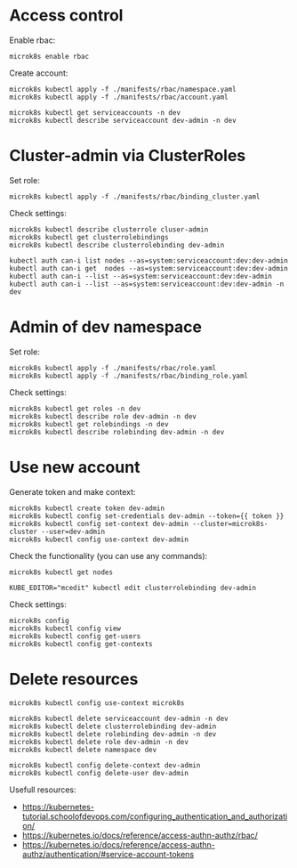 Access control
==============

Enable rbac:

    microk8s enable rbac

Create account:

    microk8s kubectl apply -f ./manifests/rbac/namespace.yaml
    microk8s kubectl apply -f ./manifests/rbac/account.yaml

    microk8s kubectl get serviceaccounts -n dev
    microk8s kubectl describe serviceaccount dev-admin -n dev

# Cluster-admin via ClusterRoles

Set role:

    microk8s kubectl apply -f ./manifests/rbac/binding_cluster.yaml

Check settings:

    microk8s kubectl describe clusterrole cluser-admin
    microk8s kubectl get clusterrolebindings
    microk8s kubectl describe clusterrolebinding dev-admin

    kubectl auth can-i list nodes --as=system:serviceaccount:dev:dev-admin
    kubectl auth can-i get  nodes --as=system:serviceaccount:dev:dev-admin
    kubectl auth can-i --list --as=system:serviceaccount:dev:dev-admin
    kubectl auth can-i --list --as=system:serviceaccount:dev:dev-admin -n dev

# Admin of dev namespace

Set role:

    microk8s kubectl apply -f ./manifests/rbac/role.yaml
    microk8s kubectl apply -f ./manifests/rbac/binding_role.yaml

Check settings:

    microk8s kubectl get roles -n dev
    microk8s kubectl describe role dev-admin -n dev
    microk8s kubectl get rolebindings -n dev
    microk8s kubectl describe rolebinding dev-admin -n dev

# Use new account

Generate token and make context:

    microk8s kubectl create token dev-admin
    microk8s kubectl config set-credentials dev-admin --token={{ token }}
    microk8s kubectl config set-context dev-admin --cluster=microk8s-cluster --user=dev-admin
    microk8s kubectl config use-context dev-admin

Check the functionality (you can use any commands):

    microk8s kubectl get nodes

    KUBE_EDITOR="mcedit" kubectl edit clusterrolebinding dev-admin

Check settings:

    microk8s config
    microk8s kubectl config view
    microk8s kubectl config get-users
    microk8s kubectl config get-contexts

# Delete resources

    microk8s kubectl config use-context microk8s

    microk8s kubectl delete serviceaccount dev-admin -n dev
    microk8s kubectl delete clusterrolebinding dev-admin
    microk8s kubectl delete rolebinding dev-admin -n dev
    microk8s kubectl delete role dev-admin -n dev
    microk8s kubectl delete namespace dev

    microk8s kubectl config delete-context dev-admin
    microk8s kubectl config delete-user dev-admin

Usefull resources:

- https://kubernetes-tutorial.schoolofdevops.com/configuring_authentication_and_authorization/
- https://kubernetes.io/docs/reference/access-authn-authz/rbac/
- https://kubernetes.io/docs/reference/access-authn-authz/authentication/#service-account-tokens

